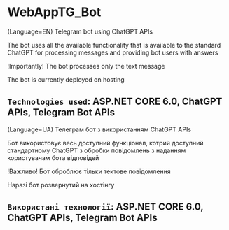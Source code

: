 # WebAppTG_Bot

(Language=EN)
Telegram bot using ChatGPT APIs

The bot uses all the available functionality that is available to the standard ChatGPT for processing messages and providing bot users with answers

!Importantly! The bot processes only the text message

The bot is currently deployed on hosting

`Technologies used`: ASP.NET CORE 6.0, ChatGPT APIs, Telegram Bot APIs
-----------------------------------------------------------------------------------
(Language=UA)
Телеграм бот з використанням ChatGPT APIs

Бот використовує весь доступний функціонал, котрий доступний стандартному ChatGPT з обробки повідомлень з наданням користувачам бота відповідей

!Важливо! Бот оброблює тільки тектове повідомлення

Наразі бот розвернутий на хостінгу

`Використані технології`: ASP.NET CORE 6.0, ChatGPT APIs, Telegram Bot APIs
-----------------------------------------------------------------------------------
